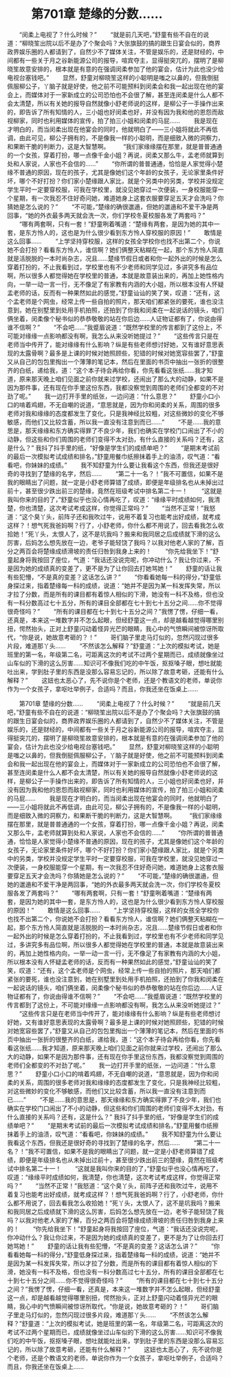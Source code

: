 # 　　第701章 楚缘的分数……
　　“闵柔上电视了？什么时候？”
　　“就是前几天吧，”舒童有些不自在的说道：“柳晓笙出院以后不是办了个聚会吗？大张旗鼓的搞的跟生日宴会似的，商界政界娱乐圈的人都请到了，自然少不了媒体关注，不管是娱乐的，还是财经的，中间都有一些关于月之谷新能源公司的报导，喧宾夺主，显得挺突兀的，摆明了是柳晓笙故意安排的，根本就是有意的在强调闵柔参加了他的宴会，估计为此也没少给电视台塞钱吧。”
　　显然，舒童对柳晓笙这样的小聪明是嗤之以鼻的，但我倒挺佩服柳公子，丫脑子就是好使，他之前不可能预料到闵柔会和我一起出现在他的宴会上，而媒体对于一家新成立的公司恐怕也不会很了解，甚至连闵柔是什么人都不会太清楚，所以有关她的报导自然就像小舒老师说的这样，是柳公子一手操作出来的，即告诉了所有知情的人，三小姐也好闵柔也好，并没有因为我和他的恩怨而敌视柳家，同时也利用媒体的宣传，拍了拍三小姐和闵柔的马屁……
　　我是现在才明白的，而当闵柔出现在他宴会的同时，他就明白了——三小姐将就此不再低调，由此可见，柳公子拥有的，不是像我一样的小聪明，而是细致入微的洞察力，和果断干脆的判断力，这是大智慧啊。
　　“我们家缘缘摆在那里，就是普普通通的一个女孩，穿着打扮，哪一点像千金小姐？再说，闵柔又那么牛，孟老师就算到处和人家说，人家也不会信的……”
　　“你所谓的普普通通，恰恰是人家觉得小楚缘不普通的原因，现在的孩子，尤其是像她们这个年龄的女孩子，无论家里条件好坏，哪个不好打扮？你们家小楚缘跟人家比，就是个另类中的另类，学校并没规定学生平时一定要穿校服，可我在学校里，就没见她穿过一次便装，一身校服能穿一个星期，有一次我忍不住好奇问她，难道她身上这套衣服要穿足五天才会洗吗？你猜她是怎么说的？”
　　“不可能，”楚缘的确很邋遢，但她的邋遢和不爱干净是两回事，“她的外衣最多两天就会洗一次，你们学校冬夏校服各发了两套吗？”
　　“哪有两套啊，只有一套！”舒童咧着嘴道：“楚缘有两套，是因为她的其中一套，是东方怜人的，这也是为什么很少看到东方怜人穿校服的原因！”
　　敢情是这么回事……
　　“上学坚持穿校服，这样的女孩全学校你也找不出第二个，你说她不会打扮？看看东方怜人，谁信啊？她们俩整天粘糊在一起，那个东方怜人简直就是活脱脱的一本时尚杂志，况且……楚缘节假日或者和你一起外出的时候是怎么穿着打扮的，不止我看到过，学校里也有不少老师和同学见过，多讲究多有品位啊，所以很多人都觉得她在学校里的普通，本就是故意装出来的，再加上她性格内向，一举一动一言一行，无不像足了有家教有内涵的大小姐，所以根本没有人怀疑孟老师的话，反而有一种果然如此的感觉，”舒童讪讪的笑了笑，叹道：“还有，这个孟老师是个网虫，经常上传一些自拍的照片，那天咱们都紧张的要死，谁也没注意到，她在别墅里到处用手机拍照，还拍到了你我和闵柔在一起说话的镜头，咱们俩坐着，闵柔像个秘书似的恭恭敬敬的站在你后边……人证物证都有了，你说由得谁不信啊？”
　　“不会吧……”我蹙眉说道：“既然学校里的传言都到了这份上，不可能对缘缘一点影响都没有啊，我怎么从来没听她提过？”
　　“这些传言只是在老师当中传开了，能对缘缘有什么影响？纵是有些老师想讨好她，又有谁好意思表现的太露骨啊？最多是上课的时候对她照顾些，犯错的时候对她宽容些罢了，”舒童又从自己的包包里掏出一个薄薄的笔记本，然后在里面的书页中抽出一张折的很整齐的白纸，递给我，道：“这个本子待会再给你看，你先看看这张纸……我才知道，原来那天晚上咱们见面之前你就来过学校，还闹出了那么大的动静，如果不是因为那件事，还有现在你手里这份东西，我都没察觉到周围的老师们全都变的不对劲了呢。”
　　我一边打开手里的纸张，一边问道：“什么意思？”
　　舒童小口小口的啃着鸡翅，不无自嘲的说道，“意思就是，因为你和闵柔的关系，周围的很多老师对我和缘缘的态度都发生了变化，只是我神经比较粗，对这些微妙的变化不够敏感，而他们又比较含蓄，所以我一直没有注意到而已……”
　　“不是……我的意思是，那天缘缘和东方确实得罪了不良少年，我们也确实在学校门口闹出了不小的动静，但这些和你们周围的老师们变得不太对劲，有什么直接的关系吗？还有，这是什么？” 我抖了抖手里的纸，“好像是学生们的成绩单吧？”
　　“是期末考试前的最后一次模拟考试成绩和排名，”舒童用餐巾纸擦抹着手上的油渍，叹气道：“看看吧，你妹妹的成绩。”
　　我不知舒童为什么要让我看这个东西，但我还是很好奇的寻找到了楚缘的名字，然后……
　　“第二十一名？！”我不可置信，如果不是我的眼睛出了问题，就一定是小舒老师算错了成绩，即便是年级排名也从未掉出过前十，甚至很少跌出前三的楚缘，竟然在班级考试中排名第二十一！
　　“这就是我叫你来的目的了，”舒童似乎也没心情再吃了，叹道：“缘缘平时成绩如何，我清楚，你也清楚，这次考试考成这样，你觉得正常吗？”
　　“当然不正常！”我怒道：“这个臭丫头，前阵子还和我吹过牛，说用不着复习也能考出好成绩，就考成这样？！想气死我爸妈啊？行了，小舒老师，你什么都不用说了，回去看我怎么收拾她！”死丫头，太恨人了，这不是坑我吗？搬来和我同居之后成绩就下滑的这么厉害，后妈怎么想先放在一边，老爷子能轻饶了我吗？以我对他老人家的了解，百分之两百会将楚缘成绩滑坡的责任归咎到我身上来的！
　　“你先给我坐下！”舒童起身将我按回了座位，气道：“我话还没说完呢，你冲动什么？我让你过来，不是因为她的成绩真的变差了，更不是为了让你回去打她骂她！”
　　舒童的话让我有些犯懵，“不是真的变差？这话怎么讲？”
　　“你看看她每一科的得分，”舒童低身探过来，指着楚缘每一科的成绩，说道：“她并不是因为某一科发挥失常，所以才拉了分数，而是所有的课目都有着惊人相似的下滑，她没有一科不及格，但也没有一科分数高过七十五分，所有的课目全部都在七十到七十五分之间……你不觉得很奇怪吗？”
　　“所有的课目都在七十到七十五分之间？”我愣了愣，仔细一看，还真是，本来这一堆数字并不怎么起眼，但经舒童这一点，却是越看越觉得哪里别扭，愕然抬头，正对上舒童闪动着怪异光芒的眼睛，我心中的气愤瞬间被惊讶所取代，“你是说，她故意考砸的？！”
　　哥们脑子里走马灯似的，忽然闪现过很多片段，难道那丫头……
　　“不然该怎么解释？”舒童道：“上次的模拟考试，她是班里的第一名，年级第二名，可距离这次的考试不过两个星期而已，成绩就像坐过山车似的下滑的这么厉害……知识可不像我们吃的中午饭，抠抠嗓子眼，想吐就能吐出来，学到肚子里的东西是没那么容易忘记的，所以除了故意考砸，还能有什么解释？”
　　这妞也太恶心了，先不说你是个老师，还是个教语文的老师，单说你作为一个女孩子，拿呕吐举例子，合适吗？而且，你我还坐在饭桌上……

　　第701章 楚缘的分数……
　　“闵柔上电视了？什么时候？”
　　“就是前几天吧，”舒童有些不自在的说道：“柳晓笙出院以后不是办了个聚会吗？大张旗鼓的搞的跟生日宴会似的，商界政界娱乐圈的人都请到了，自然少不了媒体关注，不管是娱乐的，还是财经的，中间都有一些关于月之谷新能源公司的报导，喧宾夺主，显得挺突兀的，摆明了是柳晓笙故意安排的，根本就是有意的在强调闵柔参加了他的宴会，估计为此也没少给电视台塞钱吧。”
　　显然，舒童对柳晓笙这样的小聪明是嗤之以鼻的，但我倒挺佩服柳公子，丫脑子就是好使，他之前不可能预料到闵柔会和我一起出现在他的宴会上，而媒体对于一家新成立的公司恐怕也不会很了解，甚至连闵柔是什么人都不会太清楚，所以有关她的报导自然就像小舒老师说的这样，是柳公子一手操作出来的，即告诉了所有知情的人，三小姐也好闵柔也好，并没有因为我和他的恩怨而敌视柳家，同时也利用媒体的宣传，拍了拍三小姐和闵柔的马屁……
　　我是现在才明白的，而当闵柔出现在他宴会的同时，他就明白了——三小姐将就此不再低调，由此可见，柳公子拥有的，不是像我一样的小聪明，而是细致入微的洞察力，和果断干脆的判断力，这是大智慧啊。
　　“我们家缘缘摆在那里，就是普普通通的一个女孩，穿着打扮，哪一点像千金小姐？再说，闵柔又那么牛，孟老师就算到处和人家说，人家也不会信的……”
　　“你所谓的普普通通，恰恰是人家觉得小楚缘不普通的原因，现在的孩子，尤其是像她们这个年龄的女孩子，无论家里条件好坏，哪个不好打扮？你们家小楚缘跟人家比，就是个另类中的另类，学校并没规定学生平时一定要穿校服，可我在学校里，就没见她穿过一次便装，一身校服能穿一个星期，有一次我忍不住好奇问她，难道她身上这套衣服要穿足五天才会洗吗？你猜她是怎么说的？”
　　“不可能，”楚缘的确很邋遢，但她的邋遢和不爱干净是两回事，“她的外衣最多两天就会洗一次，你们学校冬夏校服各发了两套吗？”
　　“哪有两套啊，只有一套！”舒童咧着嘴道：“楚缘有两套，是因为她的其中一套，是东方怜人的，这也是为什么很少看到东方怜人穿校服的原因！”
　　敢情是这么回事……
　　“上学坚持穿校服，这样的女孩全学校你也找不出第二个，你说她不会打扮？看看东方怜人，谁信啊？她们俩整天粘糊在一起，那个东方怜人简直就是活脱脱的一本时尚杂志，况且……楚缘节假日或者和你一起外出的时候是怎么穿着打扮的，不止我看到过，学校里也有不少老师和同学见过，多讲究多有品位啊，所以很多人都觉得她在学校里的普通，本就是故意装出来的，再加上她性格内向，一举一动一言一行，无不像足了有家教有内涵的大小姐，所以根本没有人怀疑孟老师的话，反而有一种果然如此的感觉，”舒童讪讪的笑了笑，叹道：“还有，这个孟老师是个网虫，经常上传一些自拍的照片，那天咱们都紧张的要死，谁也没注意到，她在别墅里到处用手机拍照，还拍到了你我和闵柔在一起说话的镜头，咱们俩坐着，闵柔像个秘书似的恭恭敬敬的站在你后边……人证物证都有了，你说由得谁不信啊？”
　　“不会吧……”我蹙眉说道：“既然学校里的传言都到了这份上，不可能对缘缘一点影响都没有啊，我怎么从来没听她提过？”
　　“这些传言只是在老师当中传开了，能对缘缘有什么影响？纵是有些老师想讨好她，又有谁好意思表现的太露骨啊？最多是上课的时候对她照顾些，犯错的时候对她宽容些罢了，”舒童又从自己的包包里掏出一个薄薄的笔记本，然后在里面的书页中抽出一张折的很整齐的白纸，递给我，道：“这个本子待会再给你看，你先看看这张纸……我才知道，原来那天晚上咱们见面之前你就来过学校，还闹出了那么大的动静，如果不是因为那件事，还有现在你手里这份东西，我都没察觉到周围的老师们全都变的不对劲了呢。”
　　我一边打开手里的纸张，一边问道：“什么意思？”
　　舒童小口小口的啃着鸡翅，不无自嘲的说道，“意思就是，因为你和闵柔的关系，周围的很多老师对我和缘缘的态度都发生了变化，只是我神经比较粗，对这些微妙的变化不够敏感，而他们又比较含蓄，所以我一直没有注意到而已……”
　　“不是……我的意思是，那天缘缘和东方确实得罪了不良少年，我们也确实在学校门口闹出了不小的动静，但这些和你们周围的老师们变得不太对劲，有什么直接的关系吗？还有，这是什么？” 我抖了抖手里的纸，“好像是学生们的成绩单吧？”
　　“是期末考试前的最后一次模拟考试成绩和排名，”舒童用餐巾纸擦抹着手上的油渍，叹气道：“看看吧，你妹妹的成绩。”
　　我不知舒童为什么要让我看这个东西，但我还是很好奇的寻找到了楚缘的名字，然后……
　　“第二十一名？！”我不可置信，如果不是我的眼睛出了问题，就一定是小舒老师算错了成绩，即便是年级排名也从未掉出过前十，甚至很少跌出前三的楚缘，竟然在班级考试中排名第二十一！
　　“这就是我叫你来的目的了，”舒童似乎也没心情再吃了，叹道：“缘缘平时成绩如何，我清楚，你也清楚，这次考试考成这样，你觉得正常吗？”
　　“当然不正常！”我怒道：“这个臭丫头，前阵子还和我吹过牛，说用不着复习也能考出好成绩，就考成这样？！想气死我爸妈啊？行了，小舒老师，你什么都不用说了，回去看我怎么收拾她！”死丫头，太恨人了，这不是坑我吗？搬来和我同居之后成绩就下滑的这么厉害，后妈怎么想先放在一边，老爷子能轻饶了我吗？以我对他老人家的了解，百分之两百会将楚缘成绩滑坡的责任归咎到我身上来的！
　　“你先给我坐下！”舒童起身将我按回了座位，气道：“我话还没说完呢，你冲动什么？我让你过来，不是因为她的成绩真的变差了，更不是为了让你回去打她骂她！”
　　舒童的话让我有些犯懵，“不是真的变差？这话怎么讲？”
　　“你看看她每一科的得分，”舒童低身探过来，指着楚缘每一科的成绩，说道：“她并不是因为某一科发挥失常，所以才拉了分数，而是所有的课目都有着惊人相似的下滑，她没有一科不及格，但也没有一科分数高过七十五分，所有的课目全部都在七十到七十五分之间……你不觉得很奇怪吗？”
　　“所有的课目都在七十到七十五分之间？”我愣了愣，仔细一看，还真是，本来这一堆数字并不怎么起眼，但经舒童这一点，却是越看越觉得哪里别扭，愕然抬头，正对上舒童闪动着怪异光芒的眼睛，我心中的气愤瞬间被惊讶所取代，“你是说，她故意考砸的？！”
　　哥们脑子里走马灯似的，忽然闪现过很多片段，难道那丫头……
　　“不然该怎么解释？”舒童道：“上次的模拟考试，她是班里的第一名，年级第二名，可距离这次的考试不过两个星期而已，成绩就像坐过山车似的下滑的这么厉害……知识可不像我们吃的中午饭，抠抠嗓子眼，想吐就能吐出来，学到肚子里的东西是没那么容易忘记的，所以除了故意考砸，还能有什么解释？”
　　这妞也太恶心了，先不说你是个老师，还是个教语文的老师，单说你作为一个女孩子，拿呕吐举例子，合适吗？而且，你我还坐在饭桌上……
